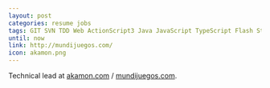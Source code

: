 ```yaml
---
layout: post
categories: resume jobs
tags: GIT SVN TDD Web ActionScript3 Java JavaScript TypeScript Flash Starling ANT Gradle Kanban Pomodoro
until: now
link: http://mundijuegos.com/
icon: akamon.png
---
```


Technical lead at [akamon.com](http://akamon.com/) / [mundijuegos.com](http://mundijuegos.com/).
